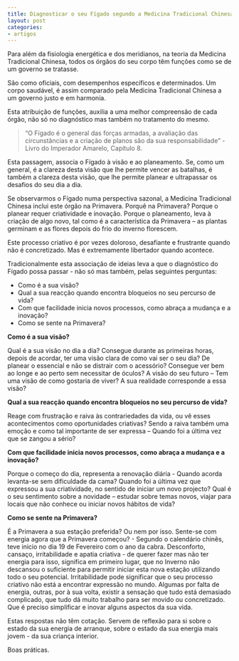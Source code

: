 ```yaml
---
title: Diagnosticar o seu Fígado segundo a Medicina Tradicional Chinesa
layout: post
categories:
- artigos
---
```

Para além da fisiologia energética e dos meridianos, na teoria da Medicina Tradicional Chinesa, todos os órgãos do seu corpo têm funções como se de um governo se tratasse.

São como oficiais, com desempenhos específicos e determinados.
Um corpo saudável, é assim comparado pela Medicina Tradicional Chinesa a um governo justo e em harmonia.
 
Esta atribuição de funções, auxilia a uma melhor compreensão de cada órgão, não só no diagnóstico mas também no tratamento do mesmo.
 
>“O Fígado é o general das forças armadas, a avaliação das circunstâncias e a criação de planos são da sua responsabilidade” - Livro do Imperador Amarelo, Capítulo 8.
 
Esta passagem, associa o Fígado à visão e ao planeamento.
Se, como um general, é a clareza desta visão que lhe permite vencer as batalhas, é também a clareza desta visão, que lhe permite planear e ultrapassar os desafios do seu dia a dia.
 
Se observarmos o Fígado numa perspectiva sazonal, a Medicina Tradicional Chinesa inclui este órgão na Primavera.
Porquê na Primavera? Porque o planear requer criatividade e inovação. Porque o planeamento, leva à criação de algo novo, tal como é a característica da Primavera – as plantas germinam e as flores depois do frio do inverno florescem.
 
Este processo criativo é por vezes doloroso, desafiante e frustrante quando não é concretizado. Mas é extremamente libertador quando acontece.
 
Tradicionalmente esta associação de ideias leva a que o diagnóstico do Fígado possa passar - não só mas também, pelas seguintes perguntas:

+ Como é a sua visão?
+ Qual a sua reacção quando encontra bloqueios no seu percurso de vida?
+ Com que facilidade inicia novos processos, como abraça a mudança e a inovação?
+ Como se sente na Primavera?

**Como é a sua visão?**
 
Qual é a sua visão no dia a dia? Consegue durante as primeiras horas, depois de acordar, ter uma visão clara de como vai ser o seu dia? De planear o essencial e não se distrair com o acessório?
Consegue ver bem ao longe e ao perto sem necessitar de óculos?
A visão do seu futuro – Tem uma visão de como gostaria de viver? A sua realidade corresponde a essa visão?
 
**Qual a sua reacção quando encontra bloqueios no seu percurso de vida?**
 
Reage com frustração e raiva às contrariedades da vida, ou vê esses acontecimentos como oportunidades criativas?
Sendo a raiva também uma emoção e como tal importante de ser expressa – Quando foi a última vez que se zangou a sério?
 
**Com que facilidade inicia novos processos, como abraça a mudança e a inovação?**
 
Porque o começo do dia, representa a renovação diária - Quando acorda levanta-se sem dificuldade da cama?
Quando foi a última vez que expressou a sua criatividade, no sentido de iniciar um novo projecto?
Qual é o seu sentimento sobre a novidade – estudar sobre temas novos, viajar para locais que não conhece ou iniciar novos hábitos de vida?

**Como se sente na Primavera?**

É a Primavera a sua estação preferida? Ou nem por isso. Sente-se com energia agora que a Primavera começou? - Segundo o calendário chinês, teve inicio no dia 19 de Fevereiro com o ano da cabra. 
Desconforto, cansaço, irritabilidade e apatia criativa - de querer fazer mas não ter energia para isso, significa em primeiro lugar, que no Inverno não descansou o suficiente para permitir iniciar esta nova estação utilizando todo o seu potencial. Irritabilidade pode significar que o seu processo criativo não está a encontrar expressão no mundo. Algumas por falta de energia, outras, por à sua volta, existir a sensação que tudo está demasiado complicado, que tudo dá muito trabalho para ser movido ou concretizado. Que é preciso simplificar e inovar alguns aspectos da sua vida.
  
Estas respostas não têm cotação. Servem de reflexão para si sobre o estado da sua energia de arranque, sobre o estado da sua energia mais jovem - da sua criança interior.

Boas práticas.
